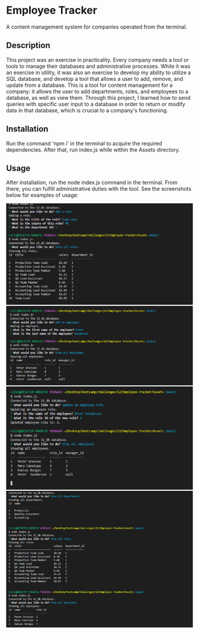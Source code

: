 # Employee Tracker

A content management system for companies operated from the terminal.

## Description

This project was an exercise in practicality. Every company needs a tool or tools to manage their databases and administrative processes. While it was an exercise in utility, it was also an exercise to develop my ability to utilize a SQL database, and develop a tool
that allows a user to add, remove, and update from a database. This is a tool for content management for a company: it allows the user to add departments, roles, and employees to a database, as well as view them. Through this project, I learned how to send queries with specific user input to a database in order to return or modify data in that database, which is crucial to a company's functioning.

## Installation

Run the command 'npm i' in the terminal to acquire the required dependencies. After that, run index.js while within the Assets directory.

## Usage

After installation, run the node index.js command in the terminal. From there, you can fulfill administrative duties with the tool.
See the screenshots below for examples of usage:

![Add role, view role](./assets/screenshots/1.png)
![Add employee, view employees](./assets/screenshots/2.png)
![update employee, view employees](./assets/screenshots/3.png)
![viewing](./assets/screenshots/4.png)

